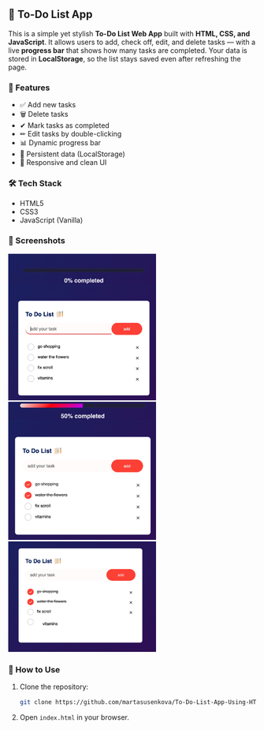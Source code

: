 ## 📝 To-Do List App

This is a simple yet stylish **To-Do List Web App** built with **HTML, CSS, and JavaScript**.
It allows users to add, check off, edit, and delete tasks — with a live **progress bar** that shows how many tasks are completed.
Your data is stored in **LocalStorage**, so the list stays saved even after refreshing the page.

### 🚀 Features

- ✅ Add new tasks
- 🗑 Delete tasks
- ✔ Mark tasks as completed
- ✏ Edit tasks by double-clicking
- 📊 Dynamic progress bar
- 💾 Persistent data (LocalStorage)
- 🎨 Responsive and clean UI

### 🛠 Tech Stack

- HTML5
- CSS3
- JavaScript (Vanilla)

### 📸 Screenshots

  <img src="images/todo.png" width="300" alt="To-Do Screenshot 1" />
  <img src="images/todo1.png" width="300" alt="To-Do Screenshot 2" />
  <img src="images/todo2.png" width="300" alt="To-Do Screenshot 3" />

### 📂 How to Use

1. Clone the repository:

   ```bash
   git clone https://github.com/martasusenkova/To-Do-List-App-Using-HTML-CSS-And-JavaScript.git
   ```

2. Open `index.html` in your browser.
